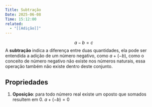 ```yaml
---
Title: Subtração
Date: 2025-06-08
Time: 15:12:00
related:
  - "[[Adição]]"
---
```

$$a - b = c$$
A **subtração** indica a diferença entre duas quantidades, ela pode ser entendida a adição de um número negativo, como $a + (-b)$, como o conceito de número negativo não existe nos números naturais, essa operação também não existe dentro deste conjunto.

## Propriedades

1. **Oposição**: para todo número real existe um oposto que somados resultem em 0.
	$a + (-b) = 0$

